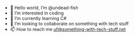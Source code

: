 - 👋 Hello world, I’m @undead-fish
- 👀 I’m interested in coding
- 🌱 I’m currently learning C#
- 💞️ I’m looking to collaborate on something with tech stuff
- 📫 How to reach me uf@something-with-tech-stuff.net

<!---
undead-fish/undead-fish is a ✨ special ✨ repository because its `README.md` (this file) appears on your GitHub profile.
You can click the Preview link to take a look at your changes.
--->
